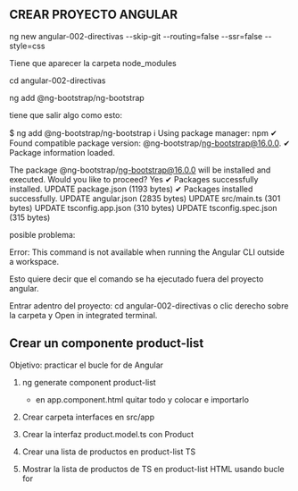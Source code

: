 

## CREAR PROYECTO ANGULAR

ng new angular-002-directivas --skip-git --routing=false --ssr=false --style=css

Tiene que aparecer la carpeta node_modules

cd angular-002-directivas

ng add @ng-bootstrap/ng-bootstrap

tiene que salir algo como esto:

$ ng add @ng-bootstrap/ng-bootstrap
ℹ Using package manager: npm
✔ Found compatible package version: @ng-bootstrap/ng-bootstrap@16.0.0.
✔ Package information loaded.

The package @ng-bootstrap/ng-bootstrap@16.0.0 will be installed and executed.
Would you like to proceed? Yes
✔ Packages successfully installed.
UPDATE package.json (1193 bytes)
✔ Packages installed successfully.
UPDATE angular.json (2835 bytes)
UPDATE src/main.ts (301 bytes)
UPDATE tsconfig.app.json (310 bytes)
UPDATE tsconfig.spec.json (315 bytes)

posible problema:

Error: This command is not available when running the Angular CLI outside a workspace.

Esto quiere decir que el comando se ha ejecutado fuera del proyecto angular.

Entrar adentro del proyecto: cd angular-002-directivas o clic derecho sobre la carpeta y Open in integrated terminal.



## Crear un componente product-list

Objetivo: practicar el bucle for de Angular

1. ng generate component product-list
    * en app.component.html quitar todo y colocar <app-product-list> e importarlo

2. Crear carpeta interfaces en src/app

3. Crear la interfaz product.model.ts con Product

4. Crear una lista de productos en product-list TS

5. Mostrar la lista de productos de TS en product-list HTML usando bucle for